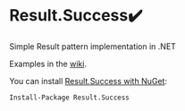 # Result.Success✔️
Simple Result pattern implementation in .NET

Examples in the [wiki](https://github.com/MMaximus111/Result/wiki).

You can install [Result.Success with NuGet](https://www.nuget.org/packages/Result.Success):

    Install-Package Result.Success
